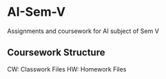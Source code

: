 # AI-Sem-V
Assignments and coursework for AI subject of Sem V

## Coursework Structure
CW: Classwork Files
HW: Homework Files
